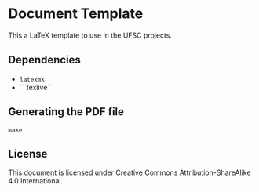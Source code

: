 # Document Template

This a LaTeX template to use in the UFSC projects.

## Dependencies

* ```latexmk```
* ```texlive``

## Generating the PDF file

```
make
```

## License

This document is licensed under Creative Commons Attribution-ShareAlike 4.0 International.
